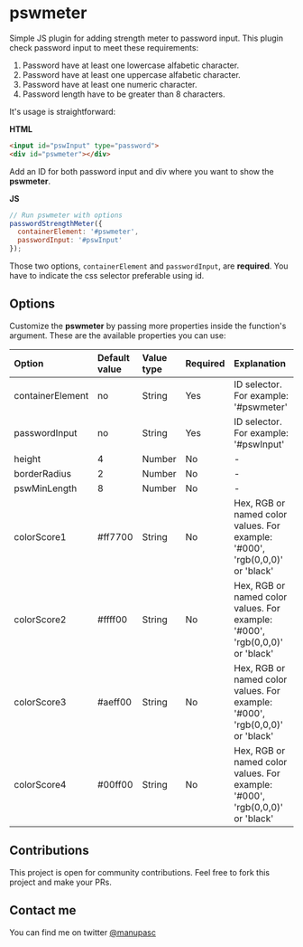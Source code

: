 # pswmeter

Simple JS plugin for adding strength meter to password input. This plugin check password input to meet these requirements:

 1. Password have at least one lowercase alfabetic character.
 2. Password have at least one uppercase alfabetic character.
 3. Password have at least one numeric character.
 4. Password length have to be greater than 8 characters.

It's usage is straightforward:

**HTML**
```html
<input id="pswInput" type="password">
<div id="pswmeter"></div>
```
Add an ID for both password input and div where you want to show the **pswmeter**.

**JS**
```javascript
// Run pswmeter with options
passwordStrengthMeter({
  containerElement: '#pswmeter',
  passwordInput: '#pswInput'
});
```
Those two options, `containerElement` and `passwordInput`, are **required**. You have to indicate the css selector preferable using id.

## Options

Customize the **pswmeter** by passing more properties inside the function's argument. These are the available properties you can use:

| Option | Default value | Value type | Required | Explanation |
| :------------ | :------------ | :------------ | :------------ | :------------ |
| containerElement | no | String | Yes | ID selector. For example: '#pswmeter' |
| passwordInput | no | String | Yes | ID selector. For example: '#pswInput' |
| height | 4 | Number | No | - |
| borderRadius | 2 | Number | No | - |
| pswMinLength | 8 | Number | No | - |
| colorScore1 | #ff7700 | String | No | Hex, RGB or named color values. For example: '#000', 'rgb(0,0,0)' or 'black' |
| colorScore2 | #ffff00 | String | No | Hex, RGB or named color values. For example: '#000', 'rgb(0,0,0)' or 'black' |
| colorScore3 | #aeff00 | String | No | Hex, RGB or named color values. For example: '#000', 'rgb(0,0,0)' or 'black' |
| colorScore4 | #00ff00 | String | No | Hex, RGB or named color values. For example: '#000', 'rgb(0,0,0)' or 'black' |

## Contributions

This project is open for community contributions. Feel free to fork this project and make your PRs.

## Contact me

You can find me on twitter [@manupasc](https://twitter.com/manupasc "@manupasc")
